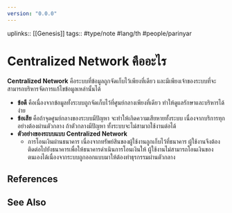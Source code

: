 ```yaml
---
version: "0.0.0"
---
```

uplinks:: [[Genesis]]
tags:: #type/note #lang/th #people/parinyar 
# Centralized Network คืออะไร
**Centralized Network** คือระบบที่ข้อมูลถูกจัดเก็บไว้เพียงที่เดียว และมีเพียงเจ้าของระบบที่จะสามารถบริหารจัดการแก้ไขข้อมูลเหล่านั้นได้
- **ข้อดี** คือเนื่องจากข้อมูลทั้งระบบถูกจัดเก็บไว้ที่ศูนย์กลางเพียงที่เดียว ทำให้ดูแลรักษาและบริหารได้ง่าย
- **ข้อเสีย** คือถ้าจุดศูนย์กลางของระบบมีปัญหา จะทำให้เกิดความเสียหายทั้งระบบ เนื่องจากบริการทุกอย่างต้องผ่านตัวกลาง ถ้าตัวกลางมีปัญหา ทั้งระบบจะไม่สามาถใช้งานต่อได้
- **ตัวอย่างของระบบแบบ Centralized Network**
	- การโอนเงินผ่านธนาคาร เนื่องจากทรัพย์สินของผู้ใช้งานถูกเก็บไว้ที่ธนาคาร ผู้ใช้งานจึงต้องติดต่อไปยังธนาคารเพื่อให้ธนาคารดำเนินการโอนเงินให้ ผู้ใช้งานไม่สามารถโอนเงินของตนเองได้เนื่องจากระบบถูกออกแบบมาให้ต้องทำธุรกรรมผ่านตัวกลาง

## References

## See Also